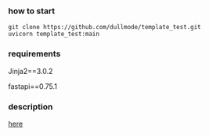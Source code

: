 ### how to start
```
git clone https://github.com/dullmode/template_test.git
uvicorn template_test:main
```
### requirements
Jinja2==3.0.2

fastapi==0.75.1

### description
[here](https://dullmode.github.io/posts/2020-04-15/)
